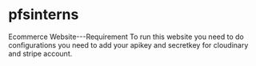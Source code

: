 # pfsinterns
 Ecommerce Website---Requirement
To run this website you need to do configurations
you need to add your apikey and secretkey for cloudinary and stripe account.